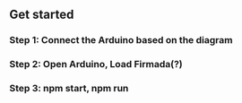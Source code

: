 ## Get started
### Step 1: Connect the Arduino based on the diagram
### Step 2: Open Arduino, Load Firmada(?)
### Step 3: npm start, npm run
